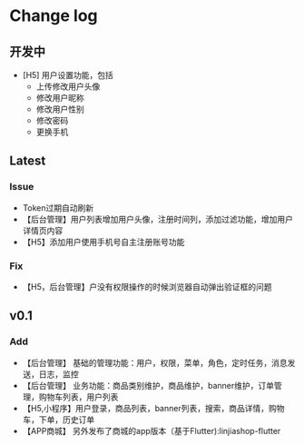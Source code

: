 # Change log
## 开发中
- [H5] 用户设置功能，包括
    - 上传修改用户头像
    - 修改用户昵称
    - 修改用户性别
    - 修改密码
    - 更换手机
## Latest
### Issue
- Token过期自动刷新
- 【后台管理】用户列表增加用户头像，注册时间列，添加过滤功能，增加用户详情页内容
- 【H5】添加用户使用手机号自主注册账号功能
### Fix
- 【H5，后台管理】户没有权限操作的时候浏览器自动弹出验证框的问题


## v0.1
### Add
- 【后台管理】  基础的管理功能：用户，权限，菜单，角色，定时任务，消息发送，日志，监控
- 【后台管理】  业务功能：商品类别维护，商品维护，banner维护，订单管理，购物车列表，用户列表
- 【H5,小程序】用户登录，商品列表，banner列表，搜索，商品详情，购物车，下单，历史订单
- 【APP商城】  另外发布了商城的app版本（基于Flutter):linjiashop-flutter
